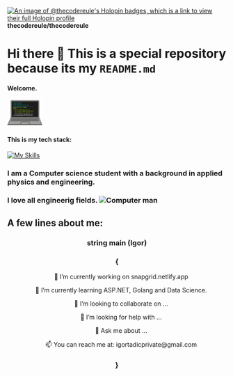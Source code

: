 [![An image of @thecodereule's Holopin badges, which is a link to view their full Holopin profile](https://holopin.me/thecodereule)](https://holopin.io/@thecodereule)
**thecodereule/thecodereule**
# Hi there 👋 This is a special repository because its my `README.md`
#### Welcome.

<img src="https://raw.githubusercontent.com/ArroyoLeandro/ArroyoLeandro/master/sprite/rightSprite.gif" alt="Computer man" style="width:60;height:60px;">

#### This is my tech stack:
[![My Skills](https://skillicons.dev/icons?i=ts,js,css,python,cs,c,cpp)](https://skillicons.dev)

### I am a Computer science student with a background in applied physics and engineering. 
### I love all engineerig fields. <img src="https://camo.githubusercontent.com/62da68eb62b1e5f175f7d1f0191dd89a653d7908feb22d37d4a0ab07365d6791/68747470733a2f2f6d656469612e67697068792e636f6d2f6d656469612f4d3967624264396e6244724f5475314d71782f67697068792e676966" alt="Computer man" style="width:38px;height:50px;">


<h2>A few lines about me:</h2>
<div style='text-align: center;'>
    <h3>string main (Igor)</h3>
    <h3>{</h3>
    &nbsp; &nbsp; &nbsp;🔭 I’m currently working on snapgrid.netlify.app</p>
    &nbsp; &nbsp; &nbsp;🌱 I’m currently learning ASP.NET, Golang and Data Science.</p>
    &nbsp; &nbsp; &nbsp;👯 I’m looking to collaborate on ...</p>
    &nbsp; &nbsp; &nbsp;🤔 I’m looking for help with ...</p>
    &nbsp; &nbsp; &nbsp;💬 Ask me about ...</p>
    &nbsp; &nbsp; &nbsp;📫 You can reach me at: igortadicprivate@gmail.com </p>
    <h3>}</h3>
</div>



